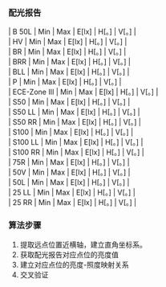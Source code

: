 ### 配光报告
| B 50L | Min | Max | E[lx] | H[。] | V[。] |   
| HV | Min | Max | E[lx] | H[。] | V[。] |   
| BR | Min | Max | E[lx] | H[。] | V[。] |   
| BRR | Min | Max | E[lx] | H[。] | V[。] |   
| BLL | Min | Max | E[lx] | H[。] | V[。] |   
| P | Min | Max | E[lx] | H[。] | V[。] |   
| ECE-Zone III | Min | Max | E[lx] | H[。] | V[。] |   
| S50 | Min | Max | E[lx] | H[。] | V[。] |   
| S50 LL | Min | Max | E[lx] | H[。] | V[。] |   
| S50 RR | Min | Max | E[lx] | H[。] | V[。] |   
| S100 | Min | Max | E[lx] | H[。] | V[。] |   
| S100 LL | Min | Max | E[lx] | H[。] | V[。] |   
| S100 RR | Min | Max | E[lx] | H[。] | V[。] |   
| 75R | Min | Max | E[lx] | H[。] | V[。] |   
| 50V | Min | Max | E[lx] | H[。] | V[。] |   
| 50L | Min | Max | E[lx] | H[。] | V[。] |   
| 25 LL | Min | Max | E[lx] | H[。] | V[。] |   
| 25 RR | Min | Max | E[lx] | H[。] | V[。] |   

### 算法步骤  
1. 提取远点位置近横轴，建立直角坐标系。
2. 获取配光报告对应点位的亮度值
3. 建立对应点位的亮度-照度映射关系
4. 交叉验证